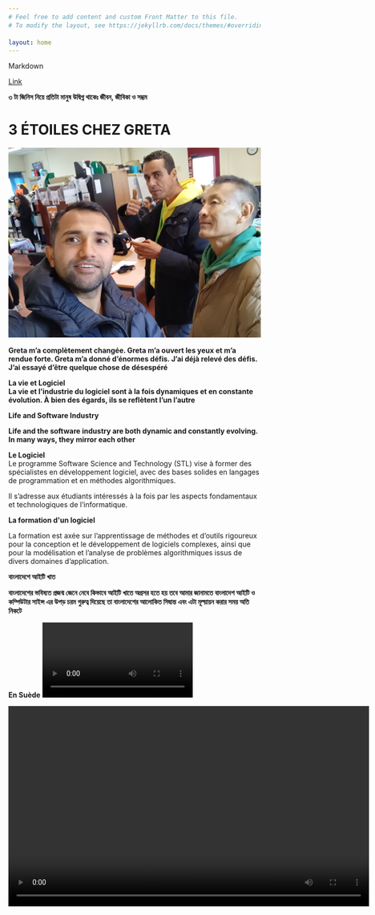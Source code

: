 ```yaml
---
# Feel free to add content and custom Front Matter to this file.
# To modify the layout, see https://jekyllrb.com/docs/themes/#overriding-theme-defaults

layout: home
---
```


Markdown

[Link](https://www.markdownguide.org/cheat-sheet/)

**৩ টা জিনিস নিয়ে প্রতিটা মানুষ উদ্বিগ্ন থাকেঃ জীবন, জীবিকা ও সম্ভ্রম**



# 3 ÉTOILES CHEZ GRETA

![Greta](./images/done.jpg)

**Greta m’a complètement changée. Greta m’a ouvert les yeux et m’a rendue forte. Greta m’a donné d’énormes défis. J’ai déjà relevé des défis. J’ai essayé d’être quelque chose de désespéré**


**La vie et Logiciel**<br>
**La vie et l’industrie du logiciel sont à la fois dynamiques et en constante évolution. À bien des égards, ils se reflètent l’un l’autre**

 **Life and Software Industry**

**Life and the software industry are both dynamic and constantly evolving. In many ways, they mirror each other**



**Le Logiciel**<br>
Le programme Software Science and Technology (STL) vise à former des spécialistes en développement logiciel, avec des bases solides en langages de programmation et en méthodes algorithmiques.

Il s’adresse aux étudiants intéressés à la fois par les aspects fondamentaux et technologiques de l’informatique.










**La formation d'un logiciel**

La formation est axée sur l’apprentissage de méthodes et d’outils rigoureux pour la conception et le développement de logiciels complexes, ainsi que pour la modélisation et l’analyse de problèmes algorithmiques issus de divers domaines d’application.




  
 **বাংলাদেশে আইটি খাত**

**বাংলাদেশের ভবিষ্যত প্রজন্ম জেনে নেবে কিভাবে আইটি খাতে অগ্রসর হতে হয় তবে আমার জানামতে বাংলাদেশ আইটি ও কম্পিউটার সাইন্স এর উপড় চরম গুরুত্ব দিয়েছে তা বাংলাদেশের আলোকিত সিদ্বান্ত এবং এটা মূল্য়ায়ন করার সময় অতি নিকটে**

**En Suède**
![](./images/MOV.mp4)

<video width="720" height="400" controls="">
        <source src="images/MOV.mp4" type="video/mp4">

        Your browser does not support the video tag.
    </video>







**OBJECTIVES OF SOFTWARE**

- Software reliability and algorithms.

- Web programming, competition and mobility.
- Software engineering and development environments.





**NUMBERED LIST (LISTE DES NUMÉROS)**
<br>
1. Un 
2. Deux 
3. Trois
4. Quatre
5. Cinq
6. Six

```python
print("Hello World")

```








# PREMIER RUBRIQUE
Tout d'abord, nous avons besoin d'alphabets et de vocabulaire pour apprendre la française.

Nous pouvons commencer à écrire des mots et des petites phrases pour parler couramment la française.
## DEUXIÈME RUBRIQUE
Ensuite, nous devrions écouter des locuteurs natifs et de l'audio français.



### TROISIÈME RUBRIQUE
 Enfin, nous devons parler en français. Au tout début, notrela conversation pourrait comporter beaucoup d'erreurs, mais nous devons vraiment commencer à parler et à continuer. 








**En 2011, dans mon pays.**<br>
![Comment on imagee](./images/fourstar.jpg)



**COMPÉTENCES REQUISES:**

**Dieu a donné de nombreuses bénédictions à l’homme, parmi lesquelles la technique de création de compétences est la meilleure, il n’y a personne de plus puissant que cela parce que la chose qui est utile est la compétence et cette compétence peut construire une meilleure carrière.**


**N’ABANDONNEZ JAMAIS**

**L’homme qui traverse la structure brisée devient un combattant, le combat doit continuer jusqu’à la fin car s’il abandonne, la lueur d’espoir est perdue et s’il continue d’essayer, l’espoir lui atteint le sommet d’or de son succès.**



**DYNAMISME** <br>
**Devenir une personne dynamique implique de cultiver activement divers aspects de vous-même pour vous adapter à différentes situations, grandir personnellement et professionnellement et vous engager plus efficacement dans le monde qui vous entoure. Voici quelques mesures que vous pouvez prendre pour devenir plus dynamique :**

**1. Apprentissage continu :** 

**2. Accueillez le changement :** 

**3. Fixez-vous des objectifs :**

**4. Sortez de votre zone de confort :**

**5. Développer des compétences interpersonnelles :** 

**6. Restez curieux :**

**7. Adaptabilité :** 

**8. Maintenir l’équilibre :**


**9. Sollicitez des commentaires :** 


**10. Passez à l’action :**



**PRATIQUE DE LA GRAMMAIRE**
        

**Révisez et pratiquez les conjugaisons des verbes, en particulier au présent, au passé et au futur.
Apprenez et utilisez des expressions françaises courantes et des expressions idiomatiques.**

**Travaillez sur la structure des phrases, y compris l'ordre des mots et l'accord des adjectifs avec les noms.**

**SCIENCE ET TECHNOLOGIE** <br>
**Les physiciens franchissent une étape majeure vers la création d’une horloge nucléaire**

[https://www.sciencenews.org/](https://www.sciencenews.org/)

![alt text](images/file.jpg)


**Sciences appliquées** <br>
**Applied Sciences est une revue internationale, évaluée par des pairs et en libre accès sur tous les aspects des sciences naturelles appliquées, publiée bimensuellement en ligne par MDPI.**

**Définition du Logiciel.**

**Certainement! « Logiciel » fait référence à un ensemble d’instructions, de données ou de programmes qui permettent à un ordinateur d’effectuer des tâches ou des fonctions spécifiques. Il englobe un large éventail d’applications, des systèmes d’exploitation et des outils de productivité aux jeux et aux applications mobiles**


**CLOUD COMPUTING**

[https://en.wikipedia.org/wiki/Cloud_computing](https://en.wikipedia.org/wiki/Cloud_computing)


**Cloud computing is the on-demand availability of computer system resources, especially data storage (cloud storage) and computing power, without direct active management by the user. Large clouds often have functions distributed over multiple locations, each of which is a data center. Cloud computing relies on sharing of resources to achieve coherence and typically uses a pay-as-you-go model, which can help in reducing capital expenses but may also lead to unexpected operating expenses for users**

1. Computer System Resources 
2. Cloud Storage
3. Computing Power
4. Data Center
5. Operating Expenses
6. Capital Expenses


**How to Build Your Brain** 
<br>
**Certainly! Building and maintaining a healthy brain involves a combination of lifestyle choices and mental exercises. Here are some effective strategies to boost your brainpower:**

1. Meditation: Regular meditation can slow brain aging and enhance information processing.
Visualization: Practice forming vivid mental images to organize information and make better decisions1.
2. Playing Games:
Card games and board games are not only fun but also beneficial for brain health. They’re linked to a decreased risk of cognitive impairment in older adults.
Memory card games challenge short-term memory and pattern recognition.
Completing jigsaw puzzles activates various cognitive functions, including perception, mental rotation, working memory, and reasoning.
3. Crossword Puzzles: Engaging in crossword puzzles may delay memory decline in people with preclinical dementia.
4. Learning New Skills: Continuously learning new skills keeps your brain active and adaptable.
Increasing Vocabulary: Expanding your vocabulary stimulates cognitive function.
5. Learning a Language: Learning a new language enhances brain connectivity and cognitive abilities.
6. Listening to Music: Music can positively impact mood and cognition.
7. Playing Musical Instruments: Playing an instrument engages multiple brain areas.
8. Engaging Hobbies: Pursue hobbies that challenge your mind, such as painting, writing, or playing an instrument.
9. Regular Exercise: Physical activity improves blood flow to the brain and supports overall brain health.
10. Tai Chi: This mind-body practice combines movement, meditation, and deep breathing, benefiting both body and brain.
11. Quality Sleep: Ensure you get enough rest, as sleep is crucial for brain function and memory consolidation.<br>

**Remember, a holistic approach that includes a balanced diet, exercise, and mental stimulation contributes to a healthier brain**




> PARFOIS, NOTRE VISION PEUT ÊTRE ÉNORME, MAIS NOTRE APPROCHE PEUT ÊTRE PLUS INTELLIGENTE QUE NOUS NE LE PENSONS, CAR EN FIN DE COMPTE, DE BELLES IDÉES APPORTENT UN SUCCÈS GIGANTESQUE




**TELEGRAM SE PROPAGE COMME UN FEU DE FORÊT**
<br>
Durov, dont la fortune est estimée par Forbes à 15,5 milliards de dollars, a déclaré que certains gouvernements avaient cherché à faire pression sur lui, mais que l’application, qui compte désormais 900 millions d’utilisateurs actifs, devrait rester une « plate-forme neutre » et non un « acteur de la géopolitique » <br>

- Telegram doit être libre, ne prenez pas parti - Durov
- Telegram aime Dubaï car c’est neutre
- Durov dit qu’Apple et Google menacent la liberté





**LE BONHEUR**<br>
**Les gens recherchent le bonheur, mais à mon avis, le bonheur de l’esprit est le vrai bonheur parce que la douleur de l’esprit est la dépression et les gens ne peuvent jamais être heureux avec la dépression, même cette dépression fait souffrir les gens de malades mentaux permanents en même temps, ce qui est très pénible**<br>
La Méditation est la Grande Solution de la Dépression  



**প্রযুক্তি**<br>
[https://mzamin.com/news.php?news=106027](https://mzamin.com/news.php?news=106027)<br>
**প্রযুক্তির ক্ষেত্র**<br>
তথ্য প্রযুক্তি: তথ্য প্রযুক্তি  (আইটি) হলো আজকের কম্পিউটারাইজড ও  ওয়্যারলেস  দুনিয়ার কেন্দ্র যার মধ্যে আমরা বসবাস করি।এটির যেমন একটি ইন্ডাস্ট্রি  হিসেবে ইলেকট্রনিক্স  তত্ত্বের  সমন্বয়ে কম্পিউটার হার্ডওয়্যার ও সফটওয়্যার তৈরি করছে  তেমনি একটি প্রযুক্তি হিসেবে বর্তমানে অন্য প্রযুক্তির ক্ষেত্রগুলোকে   সচল  করছে। আইটি যেকোনো ধরনের তথ্য তৈরি,  জমা ও আদান প্রদানে ব্যবহৃত হয় যেমন - বিজনেস ডাটা, ভয়েস কমিউনিকেশন, ফটোগ্রাফি ও গ্রাফিক্স ইত্যাদি।  

[https://bn.wikipedia.org/wiki/%E0%A6%AA%E0%A7%8D%E0%A6%B0%E0%A6%AF%E0%A7%81%E0%A6%95%E0%A7%8D%E0%A6%A4%E0%A6%BF](https://bn.wikipedia.org/wiki/%E0%A6%AA%E0%A7%8D%E0%A6%B0%E0%A6%AF%E0%A7%81%E0%A6%95%E0%A7%8D%E0%A6%A4%E0%A6%BF)

**MYSQL** 

[https://en.wikipedia.org/wiki/MySQL](https://en.wikipedia.org/wiki/MySQL)  

**MySQL is an open-source relational database management system (RDBMS)** 


MySQL is free and open-source software under the terms of the GNU General Public License, and is also available under a variety of proprietary licenses. MySQL was owned and sponsored by the Swedish company MySQL AB, which was bought by Sun Microsystems (now Oracle Corporation).In 2010, when Oracle acquired Sun, Widenius forked the open-source MySQL project to create MariaDB.
<br>


> **সাহসীগণের প্রতি ভাগ্য প্রসন্ন হয়**


*Applied Life could be harder than we think even that could be much more impressive to us when we calculate about our carrier for our livelihood. Yes we may run our vision to have such kind of success for a long run.That's a great arena to have such kind of grateness*





> **ÊTRE UNE PERSONNE TRÈS INFLUENTE**
1. Soyez proactif
2. Fixez-vous un objectif
3. Priorité
4. Pensez gagnant-gagnant
5. Cherchez d’abord à comprendre, puis à être compris
6. Synergie
7. Affûtez la scie. 





**LA FORMATION EST OBLIGATOIRE**<br>
**Pour un bon Carrière, nous avons besoin d’une formation particulière basée sur vos compétences ou sur la base de votre main-d’œuvre. Même vous avez besoin d’un certificat après avoir terminé votre formation. Avec votre certificat, vous pouvez sauter sur votre Carrière postulé. Vous pouvez utiliser votre expérience dans votre secteur d’emploi. Vous pouvez lancer un beau travail et vous pouvez aussi gagner un salaire brillant ! Ainsi, vous pouvez réaliser votre rêve. J’aime ça!** <br>




**Parce que votre travail ne mourra jamais et que vos compétences ne disparaîtront jamais. C'est l'accord équitable avec vos compétences. Chaque compétence est complètement diversifiée et significative pour nous et pour la prochaine génération aussi !
Une génération peut survivre sans tensoin si elle possède les compétences nécessaires. La compétence est la « MAISON DE PUISSANCE » du monde moderne. Ainsi, notre objectif serait impressionnant et louable, mais en même temps il serait aussi diplomatique !**
<br>



**স্বপ্নের আলো মিট মিট করে জ্বলে**  
এমন একাটা দিন আসবে যখন আমি আমার অবস্থার উপড় অত্যন্ত সন্তুষ্ট হবো আর তখন আমি বলতে পারবো যে আমারও বলার মতো একটা গল্প আছে কারন এত দিন শুধুই আমি ভয়ঙ্কর পরিশ্রম করেছি আর মানসিক অস্থিরতায় ভোগেছি তার জন্যই কিন্তু এত দিন মানসিকভাবে কিছুটা এলোমেলো ছিলাম
কিন্তু এই মুহূর্তে প্রশান্তি অনুভব করি কারন এখন আমি বুঝে গেছি কিভাবে পৃথিবীতে টিকে থাকতে হয় 
আর এই জন্য কিন্তু আমার কিছুই করতে হয় নি শুধুমাত্র পরিকল্পিত নিজস্ব কিছু ফর্মুলা আর কাজ নিজের সাথে মিলিয়ে নিছি  

দিনশেষে আমার পরিশ্রম সার্থক আর আমার কষ্ট বৃথা যাবে না বলেই আমার আত্মবিশ্বাস  

একটাই নীতি এখন আর তা হলো পরিশ্রম আর সাফল্য আমি চাই  
ধন্যবাদ  


















 

































